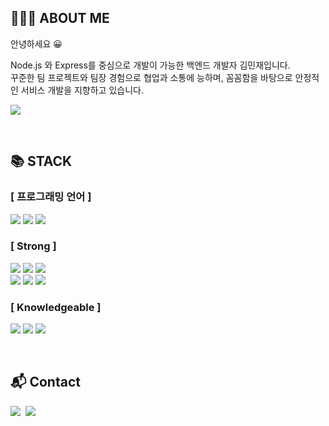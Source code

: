 ## 👨🏻‍💻 ABOUT ME

안녕하세요 😀

Node.js 와 Express를 중심으로 개발이 가능한 백엔드 개발자 김민재입니다.
<br />
꾸준한 팀 프로젝트와 팀장 경험으로 협업과 소통에 능하며, 꼼꼼함을 바탕으로 안정적인 서비스 개발을 지향하고 있습니다.

<a href="https://minjman2659.notion.site/18cb65fa6c1f4f29b65b2a03c980368f" target="_blank"><img src="https://img.shields.io/badge/Resume-000000?style=flat-square&logo=Notion&logoColor=white"/></a>

<br/>

## 📚 STACK

### [ 프로그래밍 언어 ]

<img src="https://img.shields.io/badge/Javascript-FFCA33?style=flat-square&logo=JavaScript&logoColor=white"/></a>
<img src="https://img.shields.io/badge/HTML-E34F26?style=flat-square&logo=html5&logoColor=white"/></a>
<img src="https://img.shields.io/badge/CSS-1572B6?style=flat-square&logo=css3&logoColor=white"/></a>

### [ Strong ]

<img src="https://img.shields.io/badge/Node.js-339933?style=flat-square&logo=node.js&logoColor=white"/></a>
<img src="https://img.shields.io/badge/Express.js-000000?style=flat-square&logo=express&logoColor=white"/></a>
<img src="https://img.shields.io/badge/MySQL-4479A1?style=flat-square&logo=mysql&logoColor=white"/></a><br>
<img src="https://img.shields.io/badge/Sequelize-52B0E7?style=flat-square&logo=Sequelize&logoColor=white"/></a>
<img src="https://img.shields.io/badge/React-0088CC?style=flat-square&logo=react&logoColor=white"/></a>
<img src="https://img.shields.io/badge/Git-EC6F26?style=flat-square&logo=git&logoColor=white"/></a>

### [ Knowledgeable ]

<img src="https://img.shields.io/badge/AWS-232F3E?style=flat-square&logo=Amazon AWS&logoColor=white"/></a>
<img src="https://img.shields.io/badge/JWT-000000?style=flat-square&logo=json web tokens&logoColor=white"/></a>
<img src="https://img.shields.io/badge/Redux-764ABC?style=flat-square&logo=redux&logoColor=white"/></a>

<br />

## 📬 Contact

<p>
  <a href="https://minjman2659.notion.site/minjman2659/16d5cc5769c84f4aacb11952a3625dfc" target="_blank"><img src="https://img.shields.io/badge/Blog-000000?style=flat-square&logo=Notion&logoColor=white"/></a>&nbsp
  <a href="mailto:minjman2659@gmail.com"><img src="https://img.shields.io/badge/Gmail-d14836?style=flat-square&logo=Gmail&logoColor=white&matilto:minjman2659@gmail.com"/></a>
</p>

